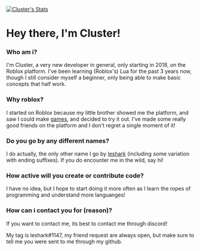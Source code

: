 [![Cluster's Stats](https://github-readme-stats.vercel.app/api?username=clustergrowling)](https://github.com/anuraghazra/github-readme-stats)
# Hey there, I'm Cluster!

### Who am i?

I'm Cluster, a very new developer in general, only starting in 2018, on the Roblox platform. I've been learning
(Roblox's) Lua for the past 3 years now, though I still consider myself a beginner, only being able to make
basic concepts that half work.


### Why roblox?

I started on Roblox because my little brother showed me the platform, and saw I could make [games](https://www.roblox.com/users/675796106/profile), and decided
to try it out. I've made some really good friends on the platform and I don't regret a single moment of it!


### Do you go by any different names?

I do actually, the only other name I go by [leshark](https://www.youtube.com/channel/UCO5nYGACDY81kFln5tjTXpA) (including some variation with ending suffixes). If you do 
encounter me in the wild, say hi!


### How active will you create or contribute code?

I have no idea, but I hope to start doing it more often as I learn the ropes of programming and understand more languanges!


### How can i contact you for (reason)?

If you want to contact me, its best to contact me through discord!

My tag is leshark#1147, my friend request are always open, but make sure to tell me you were sent to me through my github.

[me/rbx]: https://www.roblox.com/users/675796106/profile
